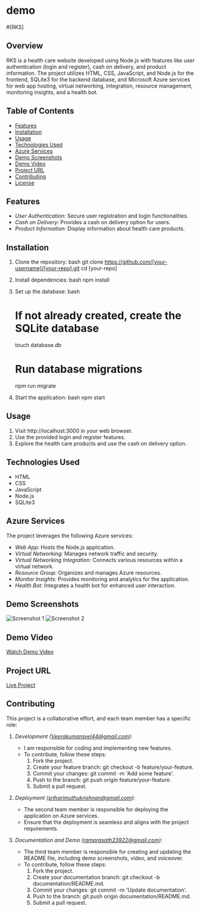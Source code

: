 # demo
 #[RKS]

## Overview
RKS is a health care website developed using Node.js with features like user authentication (login and register), cash on delivery, and product information. The project utilizes HTML, CSS, JavaScript, and Node.js for the frontend, SQLite3 for the backend database, and Microsoft Azure services for web app hosting, virtual networking, integration, resource management, monitoring insights, and a health bot.

## Table of Contents
- [Features](#features)
- [Installation](#installation)
- [Usage](#usage)
- [Technologies Used](#technologies-used)
- [Azure Services](#azure-services)
- [Demo Screenshots](#demo-screenshots)
- [Demo Video](#demo-video)
- [Project URL](#project-url)
- [Contributing](#contributing)
- [License](#license)

## Features
- *User Authentication:* Secure user registration and login functionalities.
- *Cash on Delivery:* Provides a cash on delivery option for users.
- *Product Information:* Display information about health care products.

## Installation
1. Clone the repository:
    bash
    git clone https://github.com/[your-username]/[your-repo].git
    cd [your-repo]
    

2. Install dependencies:
    bash
    npm install
    

3. Set up the database:
    bash
    # If not already created, create the SQLite database
    touch database.db

    # Run database migrations
    npm run migrate
    

4. Start the application:
    bash
    npm start
    

## Usage
1. Visit http://localhost:3000 in your web browser.
2. Use the provided login and register features.
3. Explore the health care products and use the cash on delivery option.

## Technologies Used
- HTML
- CSS
- JavaScript
- Node.js
- SQLite3

## Azure Services
The project leverages the following Azure services:
- *Web App:* Hosts the Node.js application.
- *Virtual Networking:* Manages network traffic and security.
- *Virtual Networking Integration:* Connects various resources within a virtual network.
- *Resource Group:* Organizes and manages Azure resources.
- *Monitor Insights:* Provides monitoring and analytics for the application.
- *Health Bot:* Integrates a health bot for enhanced user interaction.

## Demo Screenshots
![Screenshot 1](/path/to/screenshot1.png)
![Screenshot 2](/path/to/screenshot2.png)

## Demo Video
[Watch Demo Video](https://www.youtube.com/watch?v=your-video-id)

## Project URL
[Live Project](https://your-project-url.com)

## Contributing
This project is a collaborative effort, and each team member has a specific role:

1. *Development (Veerakumaravel44@gmail.com):*
   - I am  responsible for coding and implementing new features.
   - To contribute, follow these steps:
      1. Fork the project.
      2. Create your feature branch: git checkout -b feature/your-feature.
      3. Commit your changes: git commit -m 'Add some feature'.
      4. Push to the branch: git push origin feature/your-feature.
      5. Submit a pull request.

2. *Deployment (sriharimuthukrishnan@gmail.com):*
   - The second team member is responsible for deploying the application on Azure services.
   - Ensure that the deployment is seamless and aligns with the project requirements.

3. *Documentation and Demo (ramprasath23922@gmail.com):*
   - The third team member is responsible for creating and updating the README file, including demo screenshots, video, and voiceover.
   - To contribute, follow these steps:
      1. Fork the project.
      2. Create your documentation branch: git checkout -b documentation/README.md.
      3. Commit your changes: git commit -m 'Update documentation'.
      4. Push to the branch: git push origin documentation/README.md.
      5. Submit a pull request.

